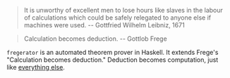 > It is unworthy of excellent men to lose hours like slaves in the labour of calculations which could be safely relegated to anyone else if machines were used.
-- Gottfried Wilhelm Leibniz, 1671

> Calculation becomes deduction.
-- Gottlob Frege

`fregerator` is an automated theorem prover in Haskell. It extends Frege's "Calculation becomes deduction." Deduction becomes computation, just like [everything else](http://arxiv.org/abs/1102.1612). 
